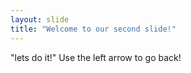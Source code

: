 ```yaml
---
layout: slide
title: "Welcome to our second slide!"
---
```

"lets do it!"
Use the left arrow to go back!
